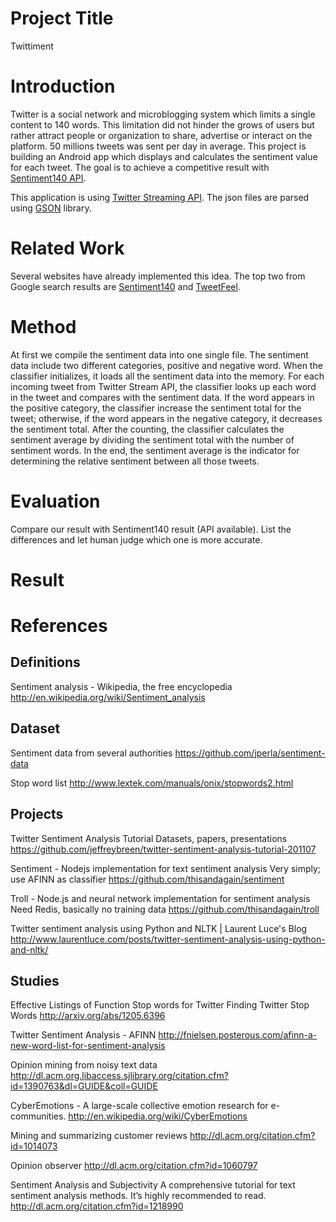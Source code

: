 # Project Title
Twittiment

# Introduction
Twitter is a social network and microblogging system which limits a single content to 140 words. This limitation did not hinder the grows of users but rather attract people or organization to share, advertise or interact on the platform. 50 millions tweets was sent per day in average.
This project is building an Android app which displays and calculates the sentiment value for each tweet. The goal is to achieve a competitive result with [Sentiment140 API](http://help.sentiment140.com/api).

This application is using [Twitter Streaming API](https://dev.twitter.com/docs/streaming-apis). The json files are parsed using [GSON](http://code.google.com/p/google-gson/) library.

# Related Work
Several websites have already implemented this idea. The top two from Google search results are [Sentiment140](http://www.sentiment140.com/) and [TweetFeel](http://www.tweetfeel.com/).

# Method
At first we compile the sentiment data into one single file. The sentiment data include two different categories, positive and negative word. When the classifier initializes, it loads all the sentiment data into the memory.
For each incoming tweet from Twitter Stream API, the classifier looks up each word in the tweet and compares with the sentiment data. If the word appears in the positive category, the classifier increase the sentiment total for the tweet; otherwise, if the word appears in the negative category, it decreases the sentiment total. After the counting, the classifier calculates the sentiment average by dividing the sentiment total with the number of sentiment words.
In the end, the sentiment average is the indicator for determining the relative sentiment between all those tweets.

# Evaluation
Compare our result with Sentiment140 result (API available). List the differences and let human judge which one is more accurate.

# Result

# References
## Definitions
Sentiment analysis - Wikipedia, the free encyclopedia
<http://en.wikipedia.org/wiki/Sentiment_analysis>

## Dataset
Sentiment data from several authorities
<https://github.com/jperla/sentiment-data>

Stop word list
<http://www.lextek.com/manuals/onix/stopwords2.html>

## Projects
Twitter Sentiment Analysis Tutorial
Datasets, papers, presentations
<https://github.com/jeffreybreen/twitter-sentiment-analysis-tutorial-201107>

Sentiment - Nodejs implementation for text sentiment analysis
Very simply; use AFINN as classifier
<https://github.com/thisandagain/sentiment>

Troll - Node.js and neural network implementation for sentiment analysis
Need Redis, basically no training data
<https://github.com/thisandagain/troll>

Twitter sentiment analysis using Python and NLTK | Laurent Luce's Blog
<http://www.laurentluce.com/posts/twitter-sentiment-analysis-using-python-and-nltk/>

## Studies
Effective Listings of Function Stop words for Twitter
Finding Twitter Stop Words
<http://arxiv.org/abs/1205.6396>

Twitter Sentiment Analysis - AFINN
<http://fnielsen.posterous.com/afinn-a-new-word-list-for-sentiment-analysis>

Opinion mining from noisy text data
<http://dl.acm.org.libaccess.sjlibrary.org/citation.cfm?id=1390763&dl=GUIDE&coll=GUIDE>

CyberEmotions - A large-scale collective emotion research for e-communities.
<http://en.wikipedia.org/wiki/CyberEmotions>

Mining and summarizing customer reviews
<http://dl.acm.org/citation.cfm?id=1014073>

Opinion observer
<http://dl.acm.org/citation.cfm?id=1060797>

Sentiment Analysis and Subjectivity
A comprehensive tutorial for text sentiment analysis methods. It’s highly recommended to read.
<http://dl.acm.org/citation.cfm?id=1218990>
